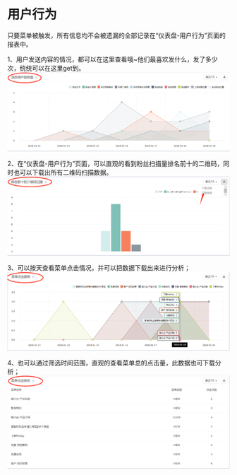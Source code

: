 # 用户行为

只要菜单被触发，所有信息均不会被遗漏的全部记录在“仪表盘-用户行为”页面的报表中。

1、用户发送内容的情况，都可以在这里查看哦~他们最喜欢发什么，发了多少次，统统可以在这里get到。![](/assets/1516346684.png)

2、在“仪表盘-用户行为”页面，可以直观的看到粉丝扫描量排名前十的二维码，同时也可以下载出所有二维码扫描数据。![](/assets/1516346932.png)

3、可以按天查看菜单点击情况，并可以把数据下载出来进行分析；![](/assets/1516344563%281%29.png)

4、也可以通过筛选时间范围，直观的查看菜单总的点击量，此数据也可下载分析；![](/assets/1516344727%281%29.png)

